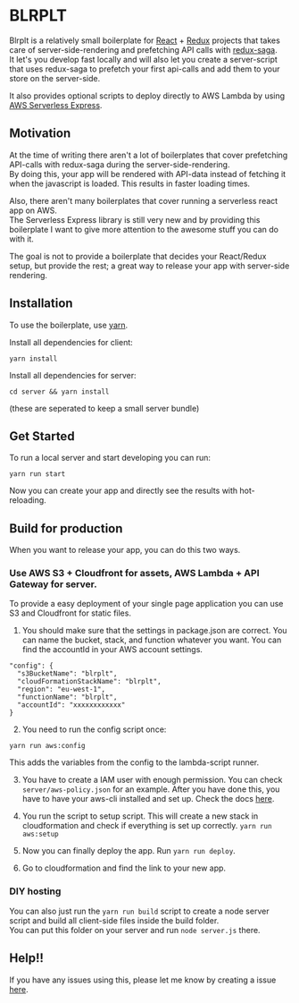 # BLRPLT
Blrplt is a relatively small boilerplate for [React](https://github.com/facebook/react) + [Redux](https://github.com/reactjs/redux) projects that takes care of server-side-rendering and prefetching API calls with [redux-saga](https://github.com/yelouafi/redux-saga).  
It let's you develop fast locally and will also let you create a server-script that uses redux-saga to prefetch your first api-calls and add them to your store on the server-side.  

It also provides optional scripts to deploy directly to AWS Lambda by using [AWS Serverless Express](https://github.com/awslabs/aws-serverless-express).

## Motivation
At the time of writing there aren't a lot of boilerplates that cover prefetching API-calls with redux-saga during the server-side-rendering.  
By doing this, your app will be rendered with API-data instead of fetching it when the javascript is loaded. This results in faster loading times.

Also, there aren't many boilerplates that cover running a serverless react app on AWS.  
The Serverless Express library is still very new and by providing this boilerplate I want to give more attention to the awesome stuff you can do with it.

The goal is not to provide a boilerplate that decides your React/Redux setup, but provide the rest; a great way to release your app with server-side rendering.

## Installation
To use the boilerplate, use [yarn](https://yarnpkg.com/).  

Install all dependencies for client:  
```
yarn install  
```

Install all dependencies for server:  
```  
cd server && yarn install  
```  
(these are seperated to keep a small server bundle)  

## Get Started
To run a local server and start developing you can run:  
```
yarn run start
```

Now you can create your app and directly see the results with hot-reloading.

## Build for production
When you want to release your app, you can do this two ways.

### Use AWS S3 + Cloudfront for assets, AWS Lambda + API Gateway for server.
To provide a easy deployment of your single page application you can use S3 and Cloudfront for static files.  

1. You should make sure that the settings in package.json are correct. You can name the bucket, stack, and function whatever you want.
You can find the accountId in your AWS account settings. 
```  
"config": {  
  "s3BucketName": "blrplt",  
  "cloudFormationStackName": "blrplt",  
  "region": "eu-west-1",  
  "functionName": "blrplt",  
  "accountId": "xxxxxxxxxxxx"  
}  
```

2. You need to run the config script once:  
```
yarn run aws:config  
```
This adds the variables from the config to the lambda-script runner.  

3. You have to create a IAM user with enough permission. You can check `server/aws-policy.json` for an example.
After you have done this, you have to have your aws-cli installed and set up. Check the docs [here](http://docs.aws.amazon.com/cli/latest/userguide/cli-chap-getting-set-up.html).  

4. You run the script to setup script. This will create a new stack in cloudformation and check if everything is set up correctly.
```yarn run aws:setup```

5. Now you can finally deploy the app. Run ```yarn run deploy```.

6. Go to cloudformation and find the link to your new app.

### DIY hosting
You can also just run the `yarn run build` script to create a node server script and build all client-side files inside the build folder.  
You can put this folder on your server and run `node server.js` there.


## Help!!
If you have any issues using this, please let me know by creating a issue [here](https://github.com/happylinks/blrplt/issues/new).

